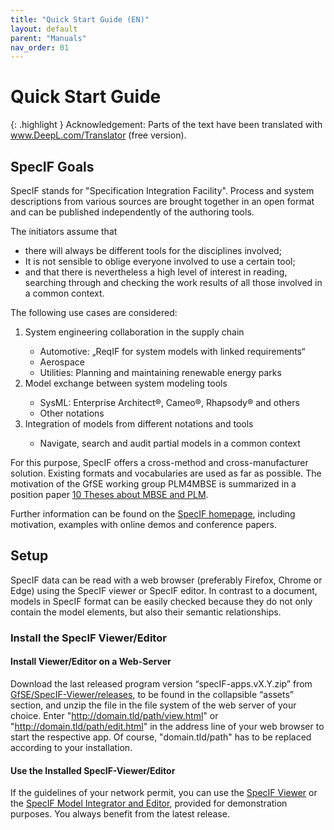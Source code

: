 ```yaml
---
title: "Quick Start Guide (EN)"
layout: default
parent: "Manuals"
nav_order: 01
---
```


# Quick Start Guide

{: .highlight }
Acknowledgement: Parts of the text have been translated with www.DeepL.com/Translator (free version).

## SpecIF Goals

SpecIF stands for "Specification Integration Facility". Process and system descriptions from various sources are brought together in an open format and can be published independently of the authoring tools.

The initiators assume that
- there will always be different tools for the disciplines involved;
- It is not sensible to oblige everyone involved to use a certain tool;
- and that there is nevertheless a high level of interest in reading, searching through and checking the work results of all those involved in a common context.

The following use cases are considered:
<ol>
<li>System engineering collaboration in the supply chain</li>
<ul>
<li>Automotive: „ReqIF for system models with linked requirements“</li>
<li>Aerospace</li>
<li>Utilities: Planning and maintaining renewable energy parks</li>
</ul>
<li>Model exchange between system modeling tools</li>
<ul>
<li>SysML: Enterprise Architect®, Cameo®, Rhapsody® and others</li>
<li>Other notations</li>
</ul>
<li>Integration of models from different notations and tools</li>
<ul>
<li>Navigate, search and audit partial models in a common context</li>
</ul>
</ol>

For this purpose, SpecIF offers a cross-method and cross-manufacturer solution. Existing formats and vocabularies are used as far as possible. The motivation of the GfSE working group PLM4MBSE is summarized in a position paper <a href="http://gfse.de/Dokumente_Mitglieder/ag_ergebnisse/PLM4MBSE/PLM4MBSE_Position_paper_V_1_1.pdf" target="_blank">10 Theses about MBSE and PLM</a>.

Further information can be found on the <a href="https://specif.de" target="_blank">SpecIF homepage</a>, including motivation, examples with online demos and conference papers.

## Setup

SpecIF data can be read with a web browser (preferably Firefox, Chrome or Edge) using the SpecIF viewer or SpecIF editor. In contrast to a document, models in SpecIF format can be easily checked because they do not only contain the model elements, but also their semantic relationships.

### Install the SpecIF Viewer/Editor

#### Install Viewer/Editor on a Web-Server

Download the last released program version “specIF-apps.vX.Y.zip” from <a href="https://github.com/GfSE/SpecIF-Viewer/releases" target="_blank">GfSE/SpecIF-Viewer/releases</a>, to be found in the collapsible “assets” section, and unzip the file in the file system of the web server of your choice. Enter "http://domain.tld/path/view.html" or "http://domain.tld/path/edit.html" in the address line of your web browser to start the respective app. Of course, "domain.tld/path" has to be replaced according to your installation.

#### Use the Installed SpecIF-Viewer/Editor

If the guidelines of your network permit, you can use the <a href="https://apps.specif.de/view.html" target="_blank">SpecIF Viewer</a> or the <a href="https://apps.specif.de/edit.html" target="_blank">SpecIF Model Integrator and Editor</a>, provided for demonstration purposes. You always benefit from the latest release.

